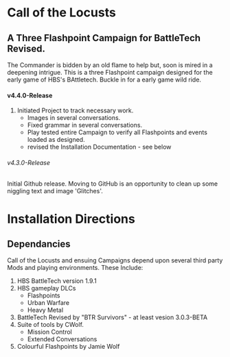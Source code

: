 # Call of the Locusts
## A Three Flashpoint Campaign for BattleTech Revised.

The Commander is bidden by an old flame to help but, soon is mired in a deepening intrigue. This is a three Flashpoint campaign designed for the early game of HBS's BAttletech. Buckle in for a early game wild ride.

#### v4.4.0-Release
1. Initiated Project to track necessary work.
   - Images in several conversations.
   - Fixed grammar in several conversations.
   - Play tested entire Campaign to verify all Flashpoints and events loaded as designed.
   - revised the Installation Documentation - see below
   

###### v4.3.0-Release
Initial Github release.
Moving to GitHub is an opportunity to clean up some niggling text and image 'Glitches'.

# Installation Directions
## Dependancies

Call of the Locusts and ensuing Campaigns depend upon several third party Mods and playing environments. These Include:
1.  HBS BattleTech version 1.9.1
2.  HBS gameplay DLCs
    - Flashpoints
    - Urban Warfare
    - Heavy Metal
3. BattleTech Revised by "BTR Survivors" - at least vesion 3.0.3-BETA
4. Suite of tools by CWolf.
    - Mission Control 
    - Extended Conversations
5. Colourful Flashpoints by Jamie Wolf
